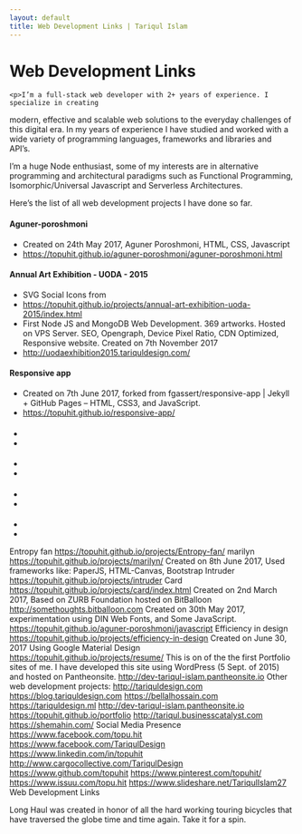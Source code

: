 ```yaml
---
layout: default
title: Web Development Links | Tariqul Islam
---
```


<div class="post">
	<h1 class="pageTitle">Web Development Links</h1>

	<p>I’m a full-stack web developer with 2+ years of experience. I specialize in creating
modern, effective and scalable web solutions to the everyday challenges of this
digital era. In my years of experience I have studied and worked with a wide variety of
programming languages, frameworks and libraries and API’s.</p>

<p>I’m a huge Node enthusiast, some of my interests are in alternative programming
and architectural paradigms such as Functional Programming, Isomorphic/Universal
Javascript and Serverless Architectures.</p>
<p>Here’s the list of all web development projects I have done so far.</p>


<h4>Aguner-poroshmoni</h4>
  <ul>
    <li>Created on 24th May 2017, Aguner Poroshmoni, HTML, CSS, Javascript</li>
    <li><a href="https://topuhit.github.io/aguner-poroshmoni/aguner-poroshmoni.html">https://topuhit.github.io/aguner-poroshmoni/aguner-poroshmoni.html</a></li>
  </ul>


  <h4>Annual Art Exhibition - UODA - 2015</h4>
  <ul>
    <li>SVG Social Icons from</li>
    <li><a href="https://topuhit.github.io/projects/annual-art-exhibition-uoda-2015/index.html">https://topuhit.github.io/projects/annual-art-exhibition-uoda-2015/index.html</a></li>
    <li>First Node JS and MongoDB Web Development. 369 artworks. Hosted on VPS Server.
SEO, Opengraph, Device Pixel Ratio, CDN Optimized, Responsive website. Created on
7th November 2017</li>
    <li><a href="http://uodaexhibition2015.tariquldesign.com/">http://uodaexhibition2015.tariquldesign.com/</a></li>
  </ul>







  <h4>Responsive app</h4>
  <ul>
    <li>Created on 7th June 2017, forked from fgassert/responsive-app | Jekyll + GitHub Pages
– HTML, CSS3, and JavaScript.</li>
    <li><a href="https://topuhit.github.io/responsive-app/">https://topuhit.github.io/responsive-app/</a></li>
  </ul>

  <h4></h4>
  <ul>
    <li></li>
    <li><a href=""></a></li>
  </ul>


  <h4></h4>
  <ul>
    <li></li>
    <li><a href=""></a></li>
  </ul>



  <h4></h4>
  <ul>
    <li></li>
    <li><a href=""></a></li>
  </ul>



  <h4></h4>
  <ul>
    <li></li>
    <li><a href=""></a></li>
  </ul>


Entropy fan
https://topuhit.github.io/projects/Entropy-fan/
marilyn
https://topuhit.github.io/projects/marilyn/
Created on 8th June 2017, Used frameworks like: PaperJS, HTML-Canvas, Bootstrap
Intruder
https://topuhit.github.io/projects/intruder
Card
https://topuhit.github.io/projects/card/index.html
Created on 2nd March 2017, Based on ZURB Foundation hosted on BitBalloon
http://somethoughts.bitballoon.com
Created on 30th May 2017, experimentation using DIN Web Fonts,
and Some JavaScript.
https://topuhit.github.io/aguner-poroshmoni/javascript
Efficiency in design
https://topuhit.github.io/projects/efficiency-in-design
Created on June 30, 2017 Using Google Material Design
https://topuhit.github.io/projects/resume/
This is on of the the first Portfolio sites of me. I have developed this site
using WordPress (5 Sept. of 2015) and hosted on Pantheonsite.
http://dev-tariqul-islam.pantheonsite.io
Other web development projects:
http://tariquldesign.com
https://blog.tariquldesign.com
https://bellalhossain.com
https://tariquldesign.ml
http://dev-tariqul-islam.pantheonsite.io
https://topuhit.github.io/portfolio
http://tariqul.businesscatalyst.com
https://shemahin.com/
Social Media Presence
https://www.facebook.com/topu.hit
https://www.facebook.com/TariqulDesign
https://www.linkedin.com/in/topuhit
http://www.cargocollective.com/TariqulDesign
https://www.github.com/topuhit
https://www.pinterest.com/topuhit/
https://www.issuu.com/topu.hit
https://www.slideshare.net/TariqulIslam27
Web Development Links
	<p>Long Haul was created in honor of all the hard working touring bicycles that have traversed the globe time and time again. Take it for a spin.</p>
	
  

</div>
